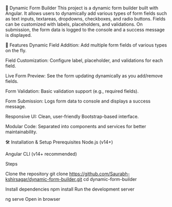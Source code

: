 🧩 Dynamic Form Builder
This project is a dynamic form builder built with Angular. It allows users to dynamically add various types of form fields such as text inputs, textareas, dropdowns, checkboxes, and radio buttons. Fields can be customized with labels, placeholders, and validations. On submission, the form data is logged to the console and a success message is displayed.

🚀 Features
Dynamic Field Addition: Add multiple form fields of various types on the fly.

Field Customization: Configure label, placeholder, and validations for each field.

Live Form Preview: See the form updating dynamically as you add/remove fields.

Form Validation: Basic validation support (e.g., required fields).

Form Submission: Logs form data to console and displays a success message.

Responsive UI: Clean, user-friendly Bootstrap-based interface.

Modular Code: Separated into components and services for better maintainability.

🛠️ Installation & Setup
Prerequisites
Node.js (v14+)

Angular CLI (v14+ recommended)

Steps

Clone the repository
git clone https://github.com/Saurabh-kshirsagar/dynamic-form-builder.git
cd dynamic-form-builder

Install dependencies
npm install
Run the development server

ng serve
Open in browser

